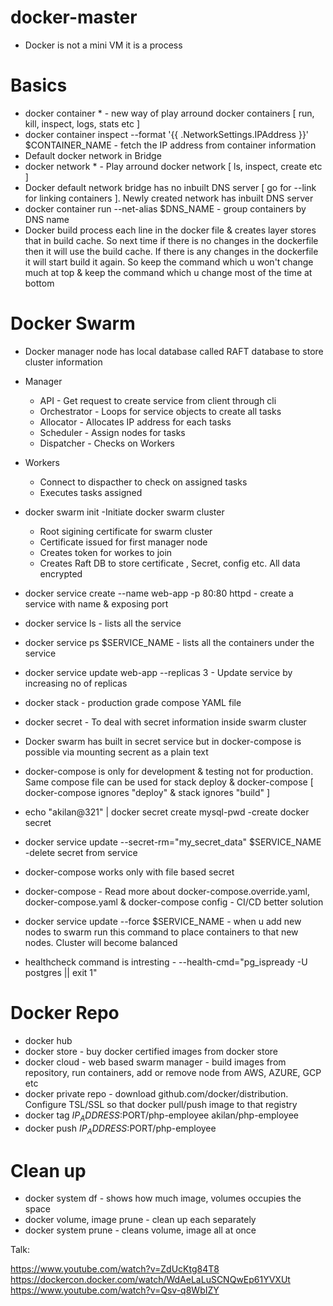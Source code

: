 # docker-master
  * Docker is not a mini VM it is a process
 
# Basics

  * docker container * - new way of play arround docker containers [ run, kill, inspect, logs, stats etc ]
  * docker container inspect --format '{{ .NetworkSettings.IPAddress }}' $CONTAINER_NAME - fetch the IP address from container information
  * Default docker network in Bridge
  * docker network * - Play arround docker network [ ls, inspect, create etc ]
  * Docker default network bridge has no inbuilt DNS server [ go for --link for linking containers ]. Newly created network has inbuilt DNS server
  * docker container run --net-alias $DNS_NAME - group containers by DNS name
  * Docker build process each line in the docker file & creates layer stores that in build cache. So next time if there is no changes in the dockerfile then it will use the build cache. If there is any changes in the dockerfile it will start build it again. So keep the command which u won't change much at top & keep the command which u change most of the time at bottom

# Docker Swarm

  * Docker manager node has local database called RAFT database to store cluster information
  * Manager 
    * API - Get request to create service from client through cli
    * Orchestrator - Loops for service objects to create all tasks
    * Allocator - Allocates IP address for each tasks
    * Scheduler - Assign nodes for tasks
    * Dispatcher - Checks on Workers

  * Workers
    * Connect to dispacther to check on assigned tasks
    * Executes tasks assigned

  * docker swarm init -Initiate docker swarm cluster
    * Root sigining certificate for swarm cluster
    * Certificate issued for first manager node
    * Creates token for workes to join
    * Creates Raft DB to store certificate , Secret, config etc. All data encrypted
  
  * docker service create --name web-app -p 80:80 httpd - create a service with name & exposing port
  * docker service ls - lists all the service
  * docker service ps $SERVICE_NAME - lists all the containers under the service
  * docker service update web-app --replicas 3 - Update service by increasing no of replicas
  * docker stack - production grade compose YAML file
  * docker secret - To deal with secret information inside swarm cluster
  * Docker swarm has built in secret service but in docker-compose is possible via mounting secrent as a plain text
  * docker-compose is only for development & testing not for production. Same compose file can be used for stack deploy & docker-compose [ docker-compose ignores "deploy" & stack ignores "build" ]
  * echo "akilan@321" | docker secret create mysql-pwd -create docker secret
  * docker service update --secret-rm="my_secret_data" $SERVICE_NAME -delete secret from service
  * docker-compose works only with file based secret
  * docker-compose - Read more about docker-compose.override.yaml, docker-compose.yaml & docker-compose config - CI/CD better solution 
  * docker service update --force $SERVICE_NAME - when u add new nodes to swarm run this command to place containers to that new nodes. Cluster will become balanced
  * healthcheck command is intresting - --health-cmd="pg_ispready -U postgres || exit 1" 

# Docker Repo
  * docker hub
  * docker store - buy docker certified images from docker store
  * docker cloud - web based swarm manager - build images from repository, run containers, add or remove node from AWS, AZURE, GCP etc
  * docker private repo - download github.com/docker/distribution. Configure TSL/SSL so that docker pull/push image to that registry
  * docker tag $IP_ADDRESS:$PORT/php-employee akilan/php-employee
  * docker push $IP_ADDRESS:$PORT/php-employee 

# Clean up
  * docker system df - shows how much image, volumes occupies the space
  * docker volume, image prune - clean up each separately
  * docker system prune - cleans volume, image all at once

Talk:

  https://www.youtube.com/watch?v=ZdUcKtg84T8
  https://dockercon.docker.com/watch/WdAeLaLuSCNQwEp61YVXUt
  https://www.youtube.com/watch?v=Qsv-q8WbIZY